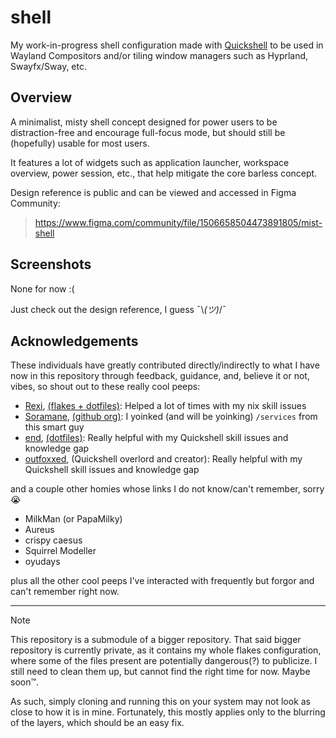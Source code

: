 # shell

My work-in-progress shell configuration made with [Quickshell](https://quickshell.outfoxxed.me) to be used in Wayland Compositors and/or tiling window managers such as Hyprland, Swayfx/Sway, etc.

## Overview

A minimalist, misty shell concept designed for power users to be distraction-free and encourage full-focus mode, but should still be (hopefully) usable for most users.

It features a lot of widgets such as application launcher, workspace overview, power session, etc., that help mitigate the core barless concept.

Design reference is public and can be viewed and accessed in Figma Community:
> https://www.figma.com/community/file/1506658504473891805/mist-shell

## Screenshots

None for now :(

Just check out the design reference, I guess ¯\\_(ツ)_/¯

## Acknowledgements

These individuals have greatly contributed directly/indirectly to what I have now in this repository through feedback, guidance, and, believe it or not, vibes, so shout out to these really cool peeps:

- [Rexi](https://github.com/Rexcrazy804), [(flakes + dotfiles)](https://github.com/Rexcrazy804/Zaphkiel): Helped a lot of times with my nix skill issues
- [Soramane](https://github.com/soramanew), [(github org)](https://github.com/caelestia-dots/): I yoinked (and will be yoinking) `/services` from this smart guy
- [end](https://github.com/end_4), [(dotfiles)](https://github.com/end_4/dots-hyprland): Really helpful with my Quickshell skill issues and knowledge gap
- [outfoxxed]([https://](https://git.outfoxxed.me/outfoxxed)), (Quickshell overlord and creator): Really helpful with my Quickshell skill issues and knowledge gap

and a couple other homies whose links I do not know/can't remember, sorry :sob:

- MilkMan (or PapaMilky)
- Aureus
- crispy caesus
- Squirrel Modeller
- oyudays

plus all the other cool peeps I've interacted with frequently but forgor and can't remember right now.

---

> [!Note]
> This repository is a submodule of a bigger repository. That said bigger repository is currently private, as it contains my whole flakes configuration, where some of the files present are potentially dangerous(?) to publicize. I still need to clean them up, but cannot find the right time for now. Maybe soon™.
>
> As such, simply cloning and running this on your system may not look as close to how it is in mine. Fortunately, this mostly applies only to the blurring of the layers, which should be an easy fix.
